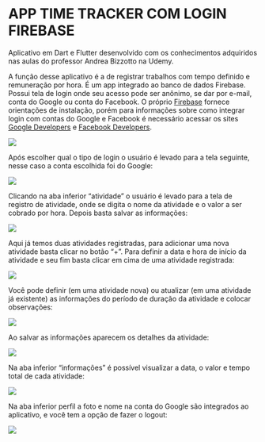 # APP TIME TRACKER COM LOGIN FIREBASE

Aplicativo em Dart e Flutter desenvolvido com os conhecimentos adquiridos nas aulas do professor Andrea Bizzotto na Udemy. 

A função desse aplicativo é a de registrar trabalhos com tempo definido e remuneração por hora. É um app integrado ao banco de dados Firebase. Possui tela de login onde seu acesso pode ser anônimo, se dar por e-mail, conta do Google ou conta do Facebook. O próprio [Firebase](https://firebase.google.com/?hl=pt "Website do Firebase") fornece orientações de instalação, porém para informações sobre como integrar login com contas do Google e Facebook é necessário acessar os sites [Google Developers](https://developers.google.com/ "Website da Google Developers")  e [Facebook Developers](https://developers.facebook.com/ "Website do Facebook Developers").

![](img-readme/foto_1.jpg)

Após escolher qual o tipo de login o usuário é levado para a tela seguinte, nesse caso a conta escolhida foi do Google: 

![](img-readme/foto_2.jpg)

Clicando na aba inferior “atividade” o usuário é levado para a tela de registro de atividade, onde se digita o nome da atividade e o valor a ser cobrado por hora. Depois basta salvar as informações:

![](img-readme/foto_3.jpg)

Aqui já temos duas atividades registradas, para adicionar uma nova atividade basta clicar no botão “+”. Para definir a data e hora de início da atividade e seu fim basta clicar em cima de uma atividade registrada: 

![](img-readme/foto_4.jpg)

Você pode definir (em uma atividade nova) ou atualizar (em uma atividade já existente) as informações do período de duração da atividade e colocar observações:

![](img-readme/foto_5.jpg)

Ao salvar as informações aparecem os detalhes da atividade:

![](img-readme/foto_6.jpg)

Na aba inferior “informações” é possível visualizar a data, o valor e tempo total de cada atividade:

![](img-readme/foto_7.jpg)

Na aba inferior perfil a foto e nome na conta do Google são integrados ao aplicativo, e você tem a opção de fazer o logout:

![](img-readme/foto_8.jpg)


